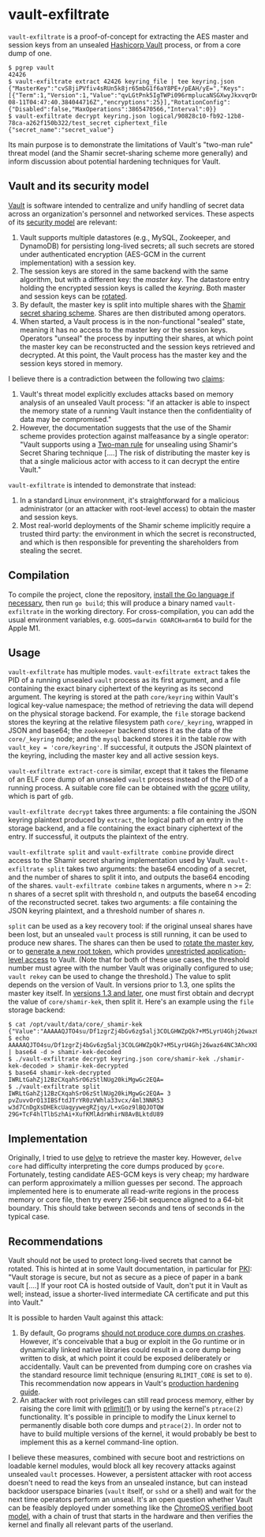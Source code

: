 vault-exfiltrate
================

`vault-exfiltrate` is a proof-of-concept for extracting the AES master and session keys from an unsealed [Hashicorp Vault](https://www.vaultproject.io/) process, or from a core dump of one.

    $ pgrep vault
    42426
    $ vault-exfiltrate extract 42426 keyring_file | tee keyring.json
    {"MasterKey":"cvS8jiPVfiv4sRUn5k8jr65mbG1f6aY8PE+/pEAH/yE=","Keys":[{"Term":1,"Version":1,"Value":"qvLGtPnk5IgTWPi096rmplucaNSGXwyJkxvqrDnUbnY=","InstallTime":"2021-08-11T04:47:40.384044716Z","encryptions":25}],"RotationConfig":{"Disabled":false,"MaxOperations":3865470566,"Interval":0}}
    $ vault-exfiltrate decrypt keyring.json logical/90828c10-fb92-12b8-78ca-a262f150b322/test_secret ciphertext_file
    {"secret_name":"secret_value"}

Its main purpose is to demonstrate the limitations of Vault's "two-man rule" threat model (and the Shamir secret-sharing scheme more generally) and inform discussion about potential hardening techniques for Vault.

## Vault and its security model

[Vault](https://www.vaultproject.io/) is software intended to centralize and unify handling of secret data across an organization's personnel and networked services. These aspects of its [security model](https://www.vaultproject.io/docs/internals/security.html) are relevant:

1. Vault supports multiple datastores (e.g., MySQL, Zookeeper, and DynamoDB) for persisting long-lived secrets; all such secrets are stored under authenticated encryption (AES-GCM in the current implementation) with a session key.
1. The session keys are stored in the same backend with the same algorithm, but with a different key: the *master key*. The datastore entry holding the encrypted session keys is called the *keyring*. Both master and session keys can be [rotated](https://www.vaultproject.io/docs/internals/rotation.html).
1. By default, the master key is split into multiple shares with the [Shamir secret sharing scheme](https://en.wikipedia.org/wiki/Shamir's_Secret_Sharing). Shares are then distributed among operators.
1. When started, a Vault process is in the non-functional "sealed" state, meaning it has no access to the master key or the session keys. Operators "unseal" the process by inputting their shares, at which point the master key can be reconstructed and the session keys retrieved and decrypted. At this point, the Vault process has the master key and the session keys stored in memory.

I believe there is a contradiction between the following two [claims](https://www.vaultproject.io/docs/internals/security.html):

1. Vault's threat model explicitly excludes attacks based on memory analysis of an unsealed Vault process: "if an attacker is able to inspect the memory state of a running Vault instance then the confidentiality of data may be compromised."
1. However, the documentation suggests that the use of the Shamir scheme provides protection against malfeasance by a single operator: "Vault supports using a [Two-man rule](https://en.wikipedia.org/wiki/Two-man_rule) for unsealing using Shamir's Secret Sharing technique [....] The risk of distributing the master key is that a single malicious actor with access to it can decrypt the entire Vault."

`vault-exfiltrate` is intended to demonstrate that instead:

1. In a standard Linux environment, it's straightforward for a malicious administrator (or an attacker with root-level access) to obtain the master and session keys.
1. Most real-world deployments of the Shamir scheme implicitly require a trusted third party: the environment in which the secret is reconstructed, and which is then responsible for preventing the shareholders from stealing the secret.

## Compilation

To compile the project, clone the repository, [install the Go language if necessary](https://golang.org/dl/), then run `go build`; this will produce a binary named `vault-exfiltrate` in the working directory. For cross-compilation, you can add the usual environment variables, e.g. `GOOS=darwin GOARCH=arm64` to build for the Apple M1.

## Usage

`vault-exfiltrate` has multiple modes. `vault-exfiltrate extract` takes the PID of a running unsealed `vault` process as its first argument, and a file containing the exact binary ciphertext of the keyring as its second argument. The keyring is stored at the path `core/keyring` within Vault's logical key-value namespace; the method of retrieving the data will depend on the physical storage backend. For example, the `file` storage backend stores the keyring at the relative filesystem path `core/_keyring`, wrapped in JSON and base64; the `zookeeper` backend stores it as the data of the `core/_keyring` node; and the `mysql` backend stores it in the table row with `vault_key = 'core/keyring'`. If successful, it outputs the JSON plaintext of the keyring, including the master key and all active session keys.

`vault-exfiltrate extract-core` is similar, except that it takes the filename of an ELF core dump of an unsealed `vault` process instead of the PID of a running process. A suitable core file can be obtained with the [gcore](http://man7.org/linux/man-pages/man1/gcore.1.html) utility, which is part of `gdb`.

`vault-exfiltrate decrypt` takes three arguments: a file containing the JSON keyring plaintext produced by `extract`, the logical path of an entry in the storage backend, and a file containing the exact binary ciphertext of the entry. If successful, it outputs the plaintext of the entry.

`vault-exfiltrate split` and `vault-exfiltrate combine` provide direct access to the Shamir secret sharing implementation used by Vault. `vault-exfiltrate split` takes two arguments: the base64 encoding of a secret, and the number of shares to split it into, and outputs the base64 encoding of the shares. `vault-exfiltrate combine` takes n arguments, where n >= 2: n shares of a secret split with threshold n, and outputs the base64 encoding of the reconstructed secret. takes two arguments: a file containing the JSON keyring plaintext, and a threshold number of shares *n*.

`split` can be used as a key recovery tool: if the original unseal shares have been lost, but an unsealed `vault` process is still running,  it can be used to produce new shares. The shares can then be used to [rotate the master key](https://www.vaultproject.io/guides/rekeying-and-rotating.html), or to [generate a new root token](https://www.vaultproject.io/guides/generate-root.html), which provides [unrestricted application-level access](https://www.vaultproject.io/docs/concepts/tokens.html#root-tokens) to Vault. (Note that for both of these use cases, the threshold number must agree with the number Vault was originally configured to use; `vault rekey` can be used to change the threshold.) The value to split depends on the version of Vault. In versions prior to 1.3, one splits the master key itself. In [versions 1.3 and later](https://github.com/hashicorp/vault/pull/7694), one must first obtain and decrypt the value of `core/shamir-kek`, then split it. Here's an example using the `file` storage backend:

```
$ cat /opt/vault/data/core/_shamir-kek
{"Value":"AAAAAQJTO4su/Df1zgrZj4bGv6zg5alj3COLGHWZpQk7+M5LyrU4Ghj26waz64NC3AhcXKbGO2oisBCxjobNS1c="}
$ echo AAAAAQJTO4su/Df1zgrZj4bGv6zg5alj3COLGHWZpQk7+M5LyrU4Ghj26waz64NC3AhcXKbGO2oisBCxjobNS1c= | base64 -d > shamir-kek-decoded
$ ./vault-exfiltrate decrypt keyring.json core/shamir-kek ./shamir-kek-decoded > shamir-kek-decrypted
$ base64 shamir-kek-decrypted
IWRLtGahZj12BzCXqahSrO6zStlNUg20kiMgwGc2EQA=
$ ./vault-exfiltrate split IWRLtGahZj12BzCXqahSrO6zStlNUg20kiMgwGc2EQA= 3
pvZuvvOrO13IBSftdJTrYR0zVWhla33vcx/4ml3NNR53
w3d7CnDgXsDHEkcUaqyywegRZjqy/L+xGoz9lBQJOTQW
29G+TcF4hlTlbSzhAi+XufKMlAdrWhirN8AvBLktdU89
```

## Implementation

Originally, I tried to use [delve](https://github.com/derekparker/delve) to retrieve the master key. However, `delve core` had difficulty interpreting the core dumps produced by `gcore`. Fortunately, testing candidate AES-GCM keys is very cheap; my hardware can perform approximately a million guesses per second. The approach implemented here is to enumerate all read-write regions in the process memory or core file, then try every 256-bit sequence aligned to a 64-bit boundary. This should take between seconds and tens of seconds in the typical case.

## Recommendations

Vault should not be used to protect long-lived secrets that cannot be rotated. This is hinted at in some Vault documentation, in particular for [PKI](https://www.vaultproject.io/docs/secrets/pki/index.html): "Vault storage is secure, but not as secure as a piece of paper in a bank vault [....] If your root CA is hosted outside of Vault, don't put it in Vault as well; instead, issue a shorter-lived intermediate CA certificate and put this into Vault."

It is possible to harden Vault against this attack:

1. By default, Go programs [should not produce core dumps on crashes](https://golang.org/pkg/runtime/). However, it's conceivable that a bug or exploit in the Go runtime or in dynamically linked native libraries could result in a core dump being written to disk, at which point it could be exposed deliberately or accidentally. Vault can be prevented from dumping core on crashes via the standard resource limit technique (ensuring `RLIMIT_CORE` is set to `0`). This recommendation now appears in Vault's [production hardening guide](https://www.vaultproject.io/guides/production.html).
1. An attacker with root privileges can still read process memory, either by raising the core limit with [prlimit(1)](http://man7.org/linux/man-pages/man1/prlimit.1.html) or by using the kernel's `ptrace(2)` functionality. It's possible in principle to modify the Linux kernel to permanently disable both core dumps and `ptrace(2)`. In order not to have to build multiple versions of the kernel, it would probably be best to implement this as a kernel command-line option.

I believe these measures, combined with secure boot and restrictions on loadable kernel modules, would block all key recovery attacks against unsealed `vault` processes. However, a persistent attacker with root access doesn't need to read the keys from an unsealed instance, but can instead backdoor userspace binaries (`vault` itself, or `sshd` or a shell) and wait for the next time operators perform an unseal. It's an open question whether Vault can be feasibly deployed under something like the [ChromeOS verified boot model](https://www.chromium.org/chromium-os/chromiumos-design-docs/verified-boot), with a chain of trust that starts in the hardware and then verifies the kernel and finally all relevant parts of the userland.
